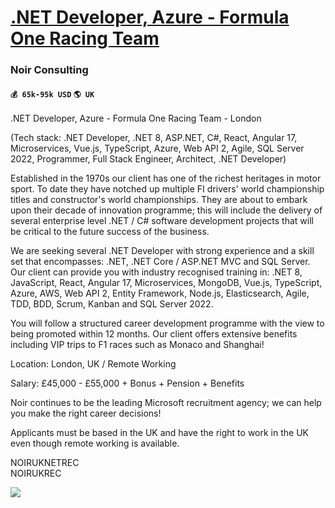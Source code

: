 # [.NET Developer, Azure - Formula One Racing Team](https://www.remotewlb.com/apply/net-developer-azure-formula-one-racing-team-41498)  
### Noir Consulting  
#### `💰 65k-95k USD` `🌎 UK`  

.NET Developer, Azure - Formula One Racing Team - London  
  
(Tech stack: .NET Developer, .NET 8, ASP.NET, C#, React, Angular 17, Microservices, Vue.js, TypeScript, Azure, Web API 2, Agile, SQL Server 2022, Programmer, Full Stack Engineer, Architect, .NET Developer)  
  
Established in the 1970s our client has one of the richest heritages in motor sport. To date they have notched up multiple FI drivers' world championship titles and constructor's world championships. They are about to embark upon their decade of innovation programme; this will include the delivery of several enterprise level .NET / C# software development projects that will be critical to the future success of the business.  
  
We are seeking several .NET Developer with strong experience and a skill set that encompasses: .NET, .NET Core / ASP.NET MVC and SQL Server. Our client can provide you with industry recognised training in: .NET 8, JavaScript, React, Angular 17, Microservices, MongoDB, Vue.js, TypeScript, Azure, AWS, Web API 2, Entity Framework, Node.js, Elasticsearch, Agile, TDD, BDD, Scrum, Kanban and SQL Server 2022.  
  
You will follow a structured career development programme with the view to being promoted within 12 months. Our client offers extensive benefits including VIP trips to F1 races such as Monaco and Shanghai!  
  
Location: London, UK / Remote Working  
  
Salary: £45,000 - £55,000 + Bonus + Pension + Benefits  
  
Noir continues to be the leading Microsoft recruitment agency; we can help you make the right career decisions!  
  
Applicants must be based in the UK and have the right to work in the UK even though remote working is available.  
  
NOIRUKNETREC  
NOIRUKREC

![](https://remotive.com/job/track/1896667/blank.gif?source=public_api)

